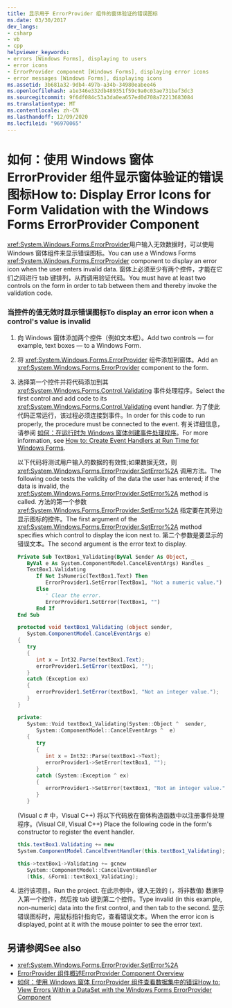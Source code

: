 ```yaml
---
title: 显示用于 ErrorProvider 组件的窗体验证的错误图标
ms.date: 03/30/2017
dev_langs:
- csharp
- vb
- cpp
helpviewer_keywords:
- errors [Windows Forms], displaying to users
- error icons
- ErrorProvider component [Windows Forms], displaying error icons
- error messages [Windows Forms], displaying icons
ms.assetid: 3b681a32-9db4-497b-a34b-34980eabee46
ms.openlocfilehash: a1e346e332db489351f59c9a0c03ae731baf3dc3
ms.sourcegitcommit: 9f6df084c53a3da0ea657ed0d708a72213683084
ms.translationtype: MT
ms.contentlocale: zh-CN
ms.lasthandoff: 12/09/2020
ms.locfileid: "96970065"
---
```

# <a name="how-to-display-error-icons-for-form-validation-with-the-windows-forms-errorprovider-component"></a><span data-ttu-id="6cf13-102">如何：使用 Windows 窗体 ErrorProvider 组件显示窗体验证的错误图标</span><span class="sxs-lookup"><span data-stu-id="6cf13-102">How to: Display Error Icons for Form Validation with the Windows Forms ErrorProvider Component</span></span>
<span data-ttu-id="6cf13-103"><xref:System.Windows.Forms.ErrorProvider>用户输入无效数据时，可以使用 Windows 窗体组件来显示错误图标。</span><span class="sxs-lookup"><span data-stu-id="6cf13-103">You can use a Windows Forms <xref:System.Windows.Forms.ErrorProvider> component to display an error icon when the user enters invalid data.</span></span> <span data-ttu-id="6cf13-104">窗体上必须至少有两个控件，才能在它们之间进行 tab 键排列，从而调用验证代码。</span><span class="sxs-lookup"><span data-stu-id="6cf13-104">You must have at least two controls on the form in order to tab between them and thereby invoke the validation code.</span></span>  
  
### <a name="to-display-an-error-icon-when-a-controls-value-is-invalid"></a><span data-ttu-id="6cf13-105">当控件的值无效时显示错误图标</span><span class="sxs-lookup"><span data-stu-id="6cf13-105">To display an error icon when a control's value is invalid</span></span>  
  
1. <span data-ttu-id="6cf13-106">向 Windows 窗体添加两个控件（例如文本框）。</span><span class="sxs-lookup"><span data-stu-id="6cf13-106">Add two controls — for example, text boxes — to a Windows Form.</span></span>  
  
2. <span data-ttu-id="6cf13-107">将 <xref:System.Windows.Forms.ErrorProvider> 组件添加到窗体。</span><span class="sxs-lookup"><span data-stu-id="6cf13-107">Add an <xref:System.Windows.Forms.ErrorProvider> component to the form.</span></span>  
  
3. <span data-ttu-id="6cf13-108">选择第一个控件并将代码添加到其 <xref:System.Windows.Forms.Control.Validating> 事件处理程序。</span><span class="sxs-lookup"><span data-stu-id="6cf13-108">Select the first control and add code to its <xref:System.Windows.Forms.Control.Validating> event handler.</span></span> <span data-ttu-id="6cf13-109">为了使此代码正常运行，该过程必须连接到事件。</span><span class="sxs-lookup"><span data-stu-id="6cf13-109">In order for this code to run properly, the procedure must be connected to the event.</span></span> <span data-ttu-id="6cf13-110">有关详细信息，请参阅 [如何：在运行时为 Windows 窗体创建事件处理程序](../how-to-create-event-handlers-at-run-time-for-windows-forms.md)。</span><span class="sxs-lookup"><span data-stu-id="6cf13-110">For more information, see [How to: Create Event Handlers at Run Time for Windows Forms](../how-to-create-event-handlers-at-run-time-for-windows-forms.md).</span></span>  
  
     <span data-ttu-id="6cf13-111">以下代码将测试用户输入的数据的有效性;如果数据无效，则 <xref:System.Windows.Forms.ErrorProvider.SetError%2A> 调用方法。</span><span class="sxs-lookup"><span data-stu-id="6cf13-111">The following code tests the validity of the data the user has entered; if the data is invalid, the <xref:System.Windows.Forms.ErrorProvider.SetError%2A> method is called.</span></span> <span data-ttu-id="6cf13-112">方法的第一个参数 <xref:System.Windows.Forms.ErrorProvider.SetError%2A> 指定要在其旁边显示图标的控件。</span><span class="sxs-lookup"><span data-stu-id="6cf13-112">The first argument of the <xref:System.Windows.Forms.ErrorProvider.SetError%2A> method specifies which control to display the icon next to.</span></span> <span data-ttu-id="6cf13-113">第二个参数是要显示的错误文本。</span><span class="sxs-lookup"><span data-stu-id="6cf13-113">The second argument is the error text to display.</span></span>  
  
    ```vb  
    Private Sub TextBox1_Validating(ByVal Sender As Object, _  
       ByVal e As System.ComponentModel.CancelEventArgs) Handles _  
       TextBox1.Validating  
          If Not IsNumeric(TextBox1.Text) Then  
             ErrorProvider1.SetError(TextBox1, "Not a numeric value.")  
          Else  
             ' Clear the error.  
             ErrorProvider1.SetError(TextBox1, "")  
          End If  
    End Sub  
    ```  
  
    ```csharp  
    protected void textBox1_Validating (object sender,  
       System.ComponentModel.CancelEventArgs e)  
    {  
       try  
       {  
          int x = Int32.Parse(textBox1.Text);  
          errorProvider1.SetError(textBox1, "");  
       }  
       catch (Exception ex)  
       {  
          errorProvider1.SetError(textBox1, "Not an integer value.");  
       }  
    }  
    ```  
  
    ```cpp  
    private:  
       System::Void textBox1_Validating(System::Object ^  sender,  
          System::ComponentModel::CancelEventArgs ^  e)  
       {  
          try  
          {  
             int x = Int32::Parse(textBox1->Text);  
             errorProvider1->SetError(textBox1, "");  
          }  
          catch (System::Exception ^ ex)  
          {  
             errorProvider1->SetError(textBox1, "Not an integer value.");  
          }  
       }  
    ```  
  
     <span data-ttu-id="6cf13-114"> (Visual c # 中，Visual C++) 将以下代码放在窗体构造函数中以注册事件处理程序。</span><span class="sxs-lookup"><span data-stu-id="6cf13-114">(Visual C#, Visual C++) Place the following code in the form's constructor to register the event handler.</span></span>  
  
    ```csharp  
    this.textBox1.Validating += new  
    System.ComponentModel.CancelEventHandler(this.textBox1_Validating);  
    ```  
  
    ```cpp  
    this->textBox1->Validating += gcnew  
       System::ComponentModel::CancelEventHandler  
       (this, &Form1::textBox1_Validating);  
    ```  
  
4. <span data-ttu-id="6cf13-115">运行该项目。</span><span class="sxs-lookup"><span data-stu-id="6cf13-115">Run the project.</span></span> <span data-ttu-id="6cf13-116">在此示例中，键入无效的 (，将非数值) 数据导入第一个控件，然后按 tab 键到第二个控件。</span><span class="sxs-lookup"><span data-stu-id="6cf13-116">Type invalid (in this example, non-numeric) data into the first control, and then tab to the second.</span></span> <span data-ttu-id="6cf13-117">显示错误图标时，用鼠标指针指向它，查看错误文本。</span><span class="sxs-lookup"><span data-stu-id="6cf13-117">When the error icon is displayed, point at it with the mouse pointer to see the error text.</span></span>  
  
## <a name="see-also"></a><span data-ttu-id="6cf13-118">另请参阅</span><span class="sxs-lookup"><span data-stu-id="6cf13-118">See also</span></span>

- <xref:System.Windows.Forms.ErrorProvider.SetError%2A>
- [<span data-ttu-id="6cf13-119">ErrorProvider 组件概述</span><span class="sxs-lookup"><span data-stu-id="6cf13-119">ErrorProvider Component Overview</span></span>](errorprovider-component-overview-windows-forms.md)
- [<span data-ttu-id="6cf13-120">如何：使用 Windows 窗体 ErrorProvider 组件查看数据集中的错误</span><span class="sxs-lookup"><span data-stu-id="6cf13-120">How to: View Errors Within a DataSet with the Windows Forms ErrorProvider Component</span></span>](view-errors-within-a-dataset-with-wf-errorprovider-component.md)
